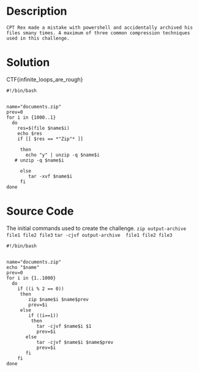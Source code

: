 # Description
    CPT Rex made a mistake with powershell and accidentally archived his files smany times. A maximum of three common compression techniques used in this challenge.

# Solution
CTF{infinite_loops_are_rough}

```
#!/bin/bash 


name="documents.zip"
prev=0
for i in {1000..1} 
  do
    res=$(file $name$i)
    echo $res
    if [[ $res == *"Zip"* ]]

     then
       echo "y" | unzip -q $name$i
   # unzip -q $name$i

     else
        tar -xvf $name$i
     fi
done
```

# Source Code

The initial commands used to create the challenge.
`zip output-archive file1 file2 file3`
`tar -cjvf output-archive  file1 file2 file3`

```
#!/bin/bash 


name="documents.zip"
echo "$name"
prev=0
for i in {1..1000} 
  do
    if ((i % 2 == 0)) 
     then
        zip $name$i $name$prev
        prev=$i
     else
        if ((i==1))
         then 
           tar -cjvf $name$i $1
           prev=$i 
       else
           tar -cjvf $name$i $name$prev
           prev=$i 
       fi
    fi 
done


```
